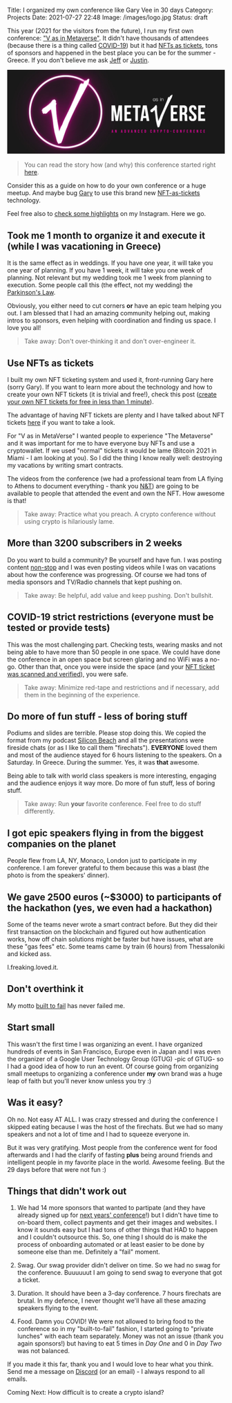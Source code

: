 Title: I organized my own conference like Gary Vee in 30 days
Category: Projects 
Date: 2021-07-27 22:48
Image: /images/logo.jpg
Status: draft

This year (2021 for the visitors from the future), I run my first own conference: ["V as in Metaverse"](https://jon.io/metaverse2021).
It didn't have thousands of attendees (because there is a thing called [COVID-19](how-i-spent-my-summer-helping-to-save-a-whole-country)) but it had [NFTs as tickets](how-nft-will-change-events-not-only-for-backstreet-boys), tons of sponsors and happened in the best place you can be for the summer - Greece. If you don't believe me ask [Jeff](https://greekreporter.com/2021/07/04/jeff-bezos-vacation-greece/) or [Justin](https://greekcitytimes.com/2021/06/28/justin-bieber-and-his-wife-hailey-getaway-to-greece-mykonos/).

![](/images/logo.jpg)

> You can read the story how (and why) this conference started right [here](https://jon.io/organizing-a-crypto-conference-in-europe-in-less-than-a-month).

Consider this as a guide on how to do your own conference or a huge meetup. And maybe bug [Gary](https://twitter.com/garyvee) to use this brand new [NFT-as-tickets](create-1000-nft-tickets-for-free-in-less-than-1-minute) technology. 

Feel free also to [check some highlights](https://www.instagram.com/stories/highlights/17959015138460696/) on my Instagram. Here we go.

## Took me 1 month to organize it and execute it (while I was vacationing in Greece)

It is the same effect as in weddings. If you have one year, it will take you one year of planning. If you have 1 week, it will take you one week of planning. Not relevant but my wedding took me 1 week from planning to execution. Some people call this (the effect, not my wedding) the [Parkinson's Law](https://en.wikipedia.org/wiki/Parkinson%27s_law).

Obviously, you either need to cut corners **or** have an epic team helping you out. I am blessed that I had an amazing community helping out, making intros to sponsors, even helping with coordination and finding us space. I love you all!

> Take away: Don't over-thinking it and don't over-engineer it.

## Use NFTs as tickets

I built my own NFT ticketing system and used it, front-running Gary here (sorry Gary).
If you want to learn more about the technology and how to create your own NFT tickets (it is trivial and free!), check this post ([create your own NFT tickets for free in less than 1 minute](create-1000-nft-tickets-for-free-in-less-than-1-minute)).

The advantage of having NFT tickets are plenty and I have talked about NFT tickets [here](how-nft-will-change-events-not-only-for-backstreet-boys) if you want to take a look.

For "V as in MetaVerse" I wanted people to experience "The Metaverse" and it was important for me to have everyone buy NFTs and use a cryptowallet. If we used "normal" tickets it would be lame (Bitcoin 2021 in Miami - I am looking at you). So I did the thing I know really well: destroying my vacations by writing smart contracts.

The videos from the conference (we had a professional team from LA flying to Athens to document everything - thank you [N&T](http://www.northandtouth.com/)) are going to be available to people that attended the event and own the NFT. How awesome is that!

> Take away: Practice what you preach. A crypto conference without using crypto is hilariously lame.

## More than 3200 subscribers in 2 weeks

Do you want to build a community? Be yourself and have fun. 
I was posting content [non-stop](https://www.instagram.com/jonvictory/) and I was even posting videos while I was on vacations about how the conference was progressing. Of course we had tons of media sponsors and TV/Radio channels that kept pushing on. 

> Take away: Be helpful, add value and keep pushing. Don't bullshit.


## COVID-19 strict restrictions (everyone must be tested or provide tests)

This was the most challenging part. Checking tests, wearing masks and not being able to have more than 50 people in one space. We could have done the conference in an open space but screen glaring and no WiFi was a no-go. Other than that, once you were inside the space (and your [NFT ticket was scanned and verified](create-your-own-nft-tickets-for-free-in-less-than-1-minute)), you were safe.

> Take away: Minimize red-tape and restrictions and if necessary, add them in the beginning of the experience.

## Do more of fun stuff - less of boring stuff

Podiums and slides are terrible. Please stop doing this. We copied the format from my podcast [Silicon Beach](https://www.wearesiliconbeach.com/) and all the presentations were fireside chats (or as I like to call them "firechats"). **EVERYONE** loved them and most of the audience stayed for 6 hours listening to the speakers. On a Saturday. In Greece. During the summer. Yes, it was **that** awesome.

Being able to talk with world class speakers is more interesting, engaging and the audience enjoys it way more. Do more of fun stuff, less of boring stuff.

> Take away: Run **your** favorite conference. Feel free to do stuff differently.

## I got epic speakers flying in from the biggest companies on the planet

People flew from LA, NY, Monaco, London just to participate in my conference. I am forever grateful to them because this was a blast (the photo is from the speakers' dinner).


## We gave 2500 euros (~$3000) to participants of the hackathon (yes, we even had a hackathon)

Some of the teams never wrote a smart contract before. But they did their first transaction on the blockchain and figured out how authentication works, how off chain solutions might be faster but have issues, what are these "gas fees" etc. Some teams came by train (6 hours) from Thessaloniki and kicked ass. 

I.freaking.loved.it. 

## Don't overthink it

My motto [built to fail](https://jon.io/pages/built-to-fail) has never failed me.

## Start small

This wasn't the first time I was organizing an event. I have organized hundreds of events in San Francisco, Europe even in Japan and I was even the organizer of a Google User Technology Group (GTUG) -pic of GTUG- so I had a good idea of how to run an event. Of course going from organizing small meetups to organizing a conference under **my** own brand was a huge leap of faith but you'll never know unless you try :)

## Was it easy?

Oh no. Not easy AT ALL. I was crazy stressed and during the conference I skipped eating because I was the host of the firechats. But we had so many speakers and not a lot of time and I had to squeeze everyone in. 

But it was very gratifying. Most people from the conference went for food afterwards and I had the clarify of fasting **plus** being around friends and intelligent people in my favorite place in the world. Awesome feeling.
But the 29 days before that were not fun :)

## Things that didn't work out

1. We had 14 more sponsors that wanted to partipate (and they have already signed up for [next years' conference](living-forever-my-second-conference)!) but I didn't have time to on-board them, collect payments and get their images and websites. I know it sounds easy but I had tons of other things that HAD to happen and I couldn't outsource this. So, one thing I should do is make the process of onboarding automated or at least easier to be done by someone else than me. Definitely a "fail" moment.

2. Swag. Our swag provider didn't deliver on time. So we had no swag for the conference. Buuuuuut I am going to send swag to everyone that got a ticket. 

3. Duration. It should have been a 3-day conference. 7 hours firechats are brutal. In my defence, I never thought we'll have all these amazing speakers flying to the event.

4. Food. Damn you COVID! We were not allowed to bring food to the conference so in my "built-to-fail" fashion, I started going to "private lunches" with each team separately. Money was not an issue (thank you again sponsors!) but having to eat 5 times in *Day One* and 0 in *Day Two* was not balanced.


If you made it this far, thank you and I would love to hear what you think. Send me a message on [Discord](https://discord.gg/eNWGH9GSMX) (or an email) - I always respond to all emails.

Coming Next: How difficult is to create a crypto island?

